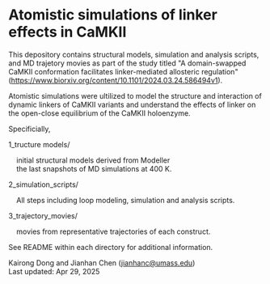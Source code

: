 # Atomistic simulations of linker effects in CaMKII

This depository contains structural models, simulation and analysis scripts, and MD trajetory movies as part of the study titled "A domain-swapped CaMKII conformation facilitates linker-mediated allosteric regulation" (https://www.biorxiv.org/content/10.1101/2024.03.24.586494v1). 

Atomistic simulations were ultilized to model the structure and interaction of dynamic linkers of CaMKII variants and understand the effects of linker on the open-close equilibrium of the CaMKII holoenzyme.

Specificially,

1_tructure models/ 

&nbsp;&nbsp;&nbsp;  initial structural models derived from Modeller<br>
&nbsp;&nbsp;&nbsp; the last snapshots of MD simulations at 400 K.  

2_simulation_scripts/

&nbsp;&nbsp;&nbsp;  All steps including loop modeling, simulation and analysis scripts.  
  
3_trajectory_movies/ 

&nbsp;&nbsp;&nbsp;  movies from representative trajectories of each construct.

See README within each directory for additional information.

Kairong Dong and Jianhan Chen (jianhanc@umass.edu)  
Last updated: Apr 29, 2025    

